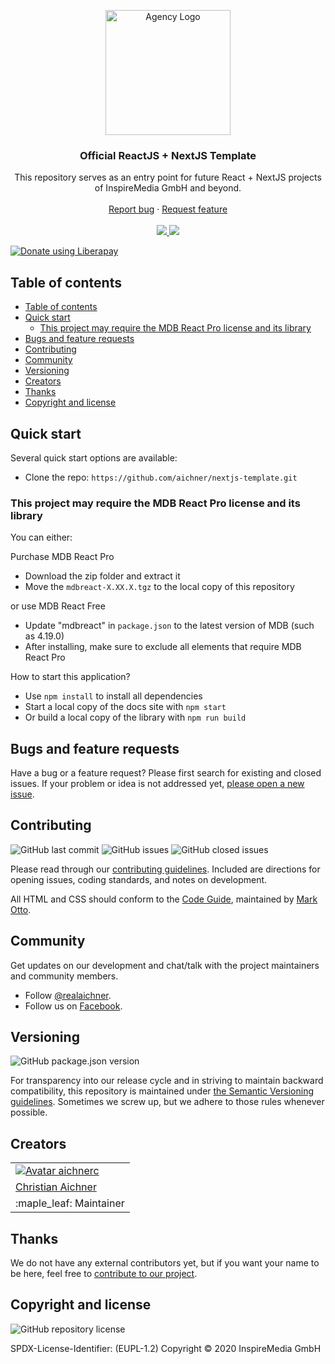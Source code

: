 <p align="center">
  <a href="https://www.inspiremedia.at" target="_blank" rel="noopener noreferrer">
    <img src="https://avatars1.githubusercontent.com/u/50574311?s=200&v=4" alt="Agency Logo" height="200" style="max-width: 100%" />
  </a>
</p>

<h3 align="center">Official ReactJS + NextJS Template</h3>

<p align="center">
  This repository serves as an entry point for future React + NextJS projects of InspireMedia GmbH and beyond.
  <br>
  <br>
  <a href="https://github.com/aichner/nextjs-template/issues/new?template=bug_report.md">Report bug</a>
  ·
  <a href="https://github.com/aichner/nextjs-template/issues/new?template=feature_request.md">Request feature</a>
  <br>
  <br>
  <a href="https://www.codacy.com/app/aichner/nextjs-template">
    <img src="https://api.codacy.com/project/badge/Grade/579c145ee6cf4d7e8ae7c1c78a13617a" />
  </a>
  <a href="https://liberapay.com/aichner/donate">
  <img src="http://img.shields.io/liberapay/receives/aichner.svg?logo=liberapay">
  </a>
</p>

<a href="https://liberapay.com/aichner/donate"><img alt="Donate using Liberapay" src="https://liberapay.com/assets/widgets/donate.svg"></a>

## Table of contents

- [Table of contents](#table-of-contents)
- [Quick start](#quick-start)
  - [This project may require the MDB React Pro license and its library](#this-project-may-require-the-mdb-react-pro-license-and-its-library)
- [Bugs and feature requests](#bugs-and-feature-requests)
- [Contributing](#contributing)
- [Community](#community)
- [Versioning](#versioning)
- [Creators](#creators)
- [Thanks](#thanks)
- [Copyright and license](#copyright-and-license)

## [](#quick-start)Quick start

Several quick start options are available:

- Clone the repo: `https://github.com/aichner/nextjs-template.git`

### This project may require the MDB React Pro license and its library

You can either:

Purchase MDB React Pro

- Download the zip folder and extract it
- Move the `mdbreact-X.XX.X.tgz` to the local copy of this repository

or use MDB React Free

- Update "mdbreact" in `package.json` to the latest version of MDB (such as 4.19.0)
- After installing, make sure to exclude all elements that require MDB React Pro

How to start this application?

- Use `npm install` to install all dependencies
- Start a local copy of the docs site with `npm start`
- Or build a local copy of the library with `npm run build`

## [](#bug-and-feature-requests)Bugs and feature requests

Have a bug or a feature request? Please first search for existing and closed issues. If your problem or idea is not
addressed yet, [please open a new issue](https://github.com/aichner/nextjs-template/issues/new/choose).

## [](#contributing)Contributing

![GitHub last commit](https://img.shields.io/github/last-commit/aichner/nextjs-template)
![GitHub issues](https://img.shields.io/github/issues-raw/aichner/nextjs-template)
![GitHub closed issues](https://img.shields.io/github/issues-closed-raw/aichner/nextjs-template?color=green)

Please read through our
[contributing guidelines](https://github.com/aichner/nextjs-template/blob/master/CONTRIBUTING.md). Included are
directions for opening issues, coding standards, and notes on development.

All HTML and CSS should conform to the [Code Guide](https://github.com/mdo/code-guide), maintained by
[Mark Otto](https://github.com/mdo).

## [](#community)Community

Get updates on our development and chat/talk with the project maintainers and community members.

- Follow [@realaichner](https://twitter.com/realaichner).
- Follow us on [Facebook](https://www.facebook.com/inspiremediagmbh).

## [](#versioning)Versioning

![GitHub package.json version](https://img.shields.io/github/package-json/v/aichner/nextjs-template)

For transparency into our release cycle and in striving to maintain backward compatibility, this repository is
maintained under [the Semantic Versioning guidelines](https://semver.org/). Sometimes we screw up, but we adhere to
those rules whenever possible.

## [](#creators)Creators

<table border="0">
	<tr>
    <td>
			<a href="https://github.com/aichnerc">
				<img src="https://avatars.githubusercontent.com/aichnerc?s=100" alt="Avatar aichnerc">
			</a>
		</td>
	</tr>
  <tr>
    <td><a href="https://github.com/aichnerc">Christian Aichner</a></td>
	</tr>
  <tr>
    <td>
      :maple_leaf: Maintainer
    </td>
  </td>
</table>

## [](#thanks)Thanks

We do not have any external contributors yet, but if you want your name to be here, feel free
to [contribute to our project](#contributing).

## [](#copyright-and-license)Copyright and license

![GitHub repository license](https://img.shields.io/badge/license-EUPL--1.2-blue)

SPDX-License-Identifier: (EUPL-1.2)
Copyright © 2020 InspireMedia GmbH
